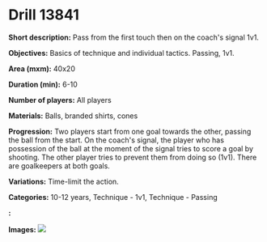 # Drill 13841

**Short description:**
Pass from the first touch then on the coach's signal 1v1.

**Objectives:**
Basics of technique and individual tactics. Passing, 1v1.

**Area (mxm):**
40x20

**Duration (min):**
6-10

**Number of players:**
All players

**Materials:**
Balls, branded shirts, cones

**Progression:**
Two players start from one goal towards the other, passing the ball from the start. On the coach's signal, the player who has possession of the ball at the moment of the signal tries to score a goal by shooting. The other player tries to prevent them from doing so (1v1). There are goalkeepers at both goals.

**Variations:**
Time-limit the action.

**Categories:**
10-12 years, Technique - 1v1, Technique - Passing

**:**


**Images:**
![](https://www.coachingfutsal.com/\images\1fcb8fe6-637e-4e13-91c6-f436d12a68e4_268.png)


